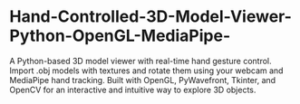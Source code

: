 # Hand-Controlled-3D-Model-Viewer-Python-OpenGL-MediaPipe-
A Python-based 3D model viewer with real-time hand gesture control. Import .obj models with textures and rotate them using your webcam and MediaPipe hand tracking. Built with OpenGL, PyWavefront, Tkinter, and OpenCV for an interactive and intuitive way to explore 3D objects.

